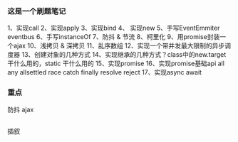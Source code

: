 ### 这是一个刷题笔记

1、实现call
2、实现apply
3、实现bind
4、 实现new
5、手写EventEmmiter eventbus
6、手写instanceOf
7、防抖 & 节流
8、柯里化
9、用promise封装一个ajax
10、浅拷贝 & 深拷贝
11、乱序数组
12、实现一个带并发最大限制的异步调度器
13、创建对象的几种方式
14、实现继承的几种方式？class中的new.target 干什么用的，static 干什么用的
15、实现promise
16、实现promise基础api all any allsettled race catch finally resolve reject
17、实现async await

### 重点
防抖 
ajax

## 
插叙
